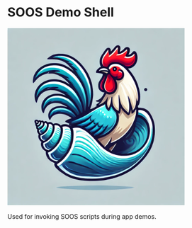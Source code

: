 # SOOS Demo Shell
<img src="https://github.com/eallard-soos/demo-shell/blob/main/demo-shell-logo.webp?raw=true" alt="Demo Shell Logo" width="400"/>

Used for invoking SOOS scripts during app demos.
